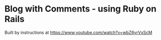 # Blog with Comments - using Ruby on Rails

Built by instructions at https://www.youtube.com/watch?v=wbZ6yrVxScM
